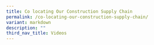 ```yaml
---
title: Co locating Our Construction Supply Chain
permalink: /co-locating-our-construction-supply-chain/
variant: markdown
description: ""
third_nav_title: Videos
---
```

